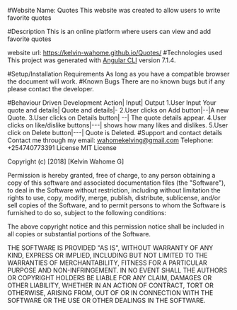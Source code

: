 #Website Name: Quotes
This website was created to allow users to write favorite quotes

#Description
This is an online platform where users can view and add favorite quotes

website url: https://kelvin-wahome.github.io/Quotes/
#Technologies used
This project was generated with [Angular CLI](https://github.com/angular/angular-cli) version 7.1.4.

#Setup/Installation Requirements
As long as you have a compatible browser the document will work.
#Known Bugs
There are no known bugs but if any please contact the developer.

#Behaviour Driven Development
Action|  Input| Output
1.User Input Your quote and details| Quote and details|-
2.User clicks on Add button|--|A new Quote.
3.User clicks on Details button| --| The quote details appear.
4.User clicks on like/dislike buttons|---| shows how many likes and dislikes.
5.User click on Delete button|---| Quote is Deleted.
#Support and contact details
Contact me through my email: wahomekelving@gmail.com
Telephone: +254740773391
License
MIT License

Copyright (c) [2018] [Kelvin Wahome G]

Permission is hereby granted, free of charge, to any person obtaining a copy of this software and associated documentation files (the "Software"), to deal in the Software without restriction, including without limitation the rights to use, copy, modify, merge, publish, distribute, sublicense, and/or sell copies of the Software, and to permit persons to whom the Software is furnished to do so, subject to the following conditions:

The above copyright notice and this permission notice shall be included in all copies or substantial portions of the Software.

THE SOFTWARE IS PROVIDED "AS IS", WITHOUT WARRANTY OF ANY KIND, EXPRESS OR IMPLIED, INCLUDING BUT NOT LIMITED TO THE WARRANTIES OF MERCHANTABILITY, FITNESS FOR A PARTICULAR PURPOSE AND NON-INFRINGEMENT. IN NO EVENT SHALL THE AUTHORS OR COPYRIGHT HOLDERS BE LIABLE FOR ANY CLAIM, DAMAGES OR OTHER LIABILITY, WHETHER IN AN ACTION OF CONTRACT, TORT OR OTHERWISE, ARISING FROM, OUT OF OR IN CONNECTION WITH THE SOFTWARE OR THE USE OR OTHER DEALINGS IN THE SOFTWARE.
